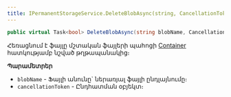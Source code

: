```yaml
---
title: IPermanentStorageService.DeleteBlobAsync(string, CancellationToken)  
---
```


```c#
public virtual Task<bool> DeleteBlobAsync(string blobName, CancellationToken cancellationToken = default)
```

Հեռացնում է ֆայլը մշտական ֆայլերի պահոցի [Container](Container.md) հատկությամբ նշված թղթապանակից։

**Պարամետրեր**

* `blobName` - Ֆայլի անունը` ներառյալ ֆայլի ընդլայնումը։
* `cancellationToken` - Ընդհատման օբյեկտ։

